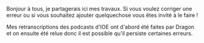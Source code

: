 Bonjour à tous, je partagerais ici mes travaux.
Si vous voulez corriger une erreur ou si vous souhaitez ajouter quelquechose
vous êtes invité à le faire !

Mes retranscriptions des podcasts d'IOE ont d'abord été faites par Dragon et on ensuite été relue donc il est possible qu'il persiste certaines erreurs.
